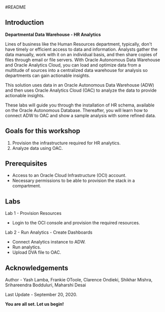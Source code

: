 #README

## Introduction

**Departmental Data Warehouse - HR Analytics**

Lines of business like the Human Resources department, typically, don't have timely or efficient access to data and information. Analysts gather the data manually, work with it on an individual basis, and then share copies of files through email or file servers. With Oracle Autonomous Data Warehouse and Oracle Analytics Cloud, you can load and optimize data from a multitude of sources into a centralized data warehouse for analysis so departments can gain actionable insights.

This solution uses data in an Oracle Autonomous Data Warehouse (ADW) and then uses Oracle Analytics Cloud (OAC) to analyze the data to provide actionable insights.

These labs will guide you through the installation of HR schema, available on the Oracle Autonomous Database. Thereafter, you will learn how to connect ADW to OAC and show a sample analysis with some refined data.

## Goals for this workshop
1. Provision the infrastructure required for HR analytics.
2. Analyze data using OAC.

## Prerequisites
- Access to an Oracle Cloud Infrastructure (OCI) account.
- Necessary permissions to be able to provision the stack in a compartment.

## Labs
Lab 1 - Provision Resources
- Login to the OCI console and provision the required resources.

Lab 2 - Run Analytics - Create Dashboards

- Connect Analytics instance to ADW.
- Run analytics.
- Upload DVA file to OAC.

## Acknowledgements

Author - Yash Lamba, Frankie OToole, Clarence Ondieki, Shikhar Mishra, Srihareendra Bodduluri, Maharshi Desai

Last Update - September 20, 2020.

**You are all set. Let us begin!**
